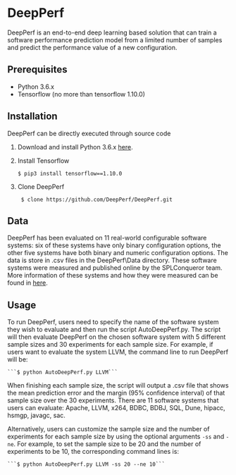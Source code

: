 # DeepPerf

DeepPerf is an end-to-end deep learning based solution that can train a software performance prediction model from a limited number of samples and predict the performance value of a new configuration. 

## Prerequisites

- Python 3.6.x
- Tensorflow (no more than tensorflow 1.10.0)

## Installation

DeepPerf can be directly executed through source code

1. Download and install Python 3.6.x [here](https://www.python.org/downloads/).

2. Install Tensorflow

    ```$ pip3 install tensorflow==1.10.0```

3. Clone DeepPerf

    ``` $ clone https://github.com/DeepPerf/DeepPerf.git```


## Data

DeepPerf has been evaluated on 11 real-world configurable software systems: six of these systems have only binary configuration options, the other five systems have both binary and numeric configuration options. The data is store in .csv files in the DeepPerf\Data directory. These software systems were measured and published online by the SPLConqueror team. More information of these systems and how they were measured can be found in [here](http://www.fosd.de/SPLConqueror/).

## Usage

To run DeepPerf, users need to specify the name of the software system they wish to evaluate and then run the script AutoDeepPerf.py. The script will then evaluate DeepPerf on the chosen software system with 5 different sample sizes and 30 experiments for each sample size. For example, if users want to evaluate the system LLVM, the command line to run DeepPerf will be:

    ```$ python AutoDeepPerf.py LLVM```

When finishing each sample size, the script will output a .csv file that shows the mean prediction error and the margin (95% confidence interval) of that sample size over the 30 experiments. There are 11 software systems that users can evaluate: Apache, LLVM, x264, BDBC, BDBJ, SQL, Dune, hipacc, hsmgp, javagc, sac. 

Alternatively, users can customize the sample size and the number of experiments for each sample size by using the optional arguments ```-ss``` and ```-ne```. For example, to set the sample size to be 20 and the number of experiments to be 10, the corresponding command lines is:

    ```$ python AutoDeepPerf.py LLVM -ss 20 --ne 10```

   
    


    



